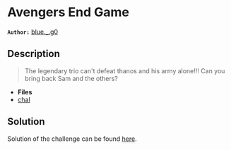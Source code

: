 # Avengers End Game

**`Author:`** [blue._.g0](https://github.com/blueg0)

## Description

  > The legendary trio can't defeat thanos and his army alone!!!
> Can you bring back Sam and the others?

- **Files**
- [chal](./challenge/)

## Solution

Solution of the challenge can be found [here](./solution/).
